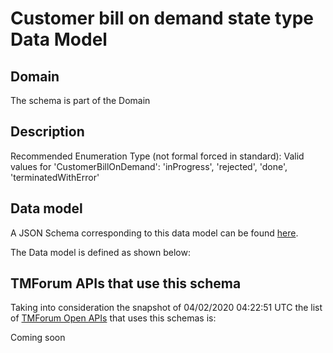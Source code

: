 # Customer bill on demand state type Data Model

## Domain

The  schema is part of the  Domain

## Description

Recommended Enumeration Type (not formal forced in standard): Valid values for &#x27;CustomerBillOnDemand&#x27;: &#x27;inProgress&#x27;, &#x27;rejected&#x27;, &#x27;done&#x27;, &#x27;terminatedWithError&#x27;

## Data model

A JSON Schema corresponding to this data model can be found
[here](https://github.com/tmforum-rand/schemas/blob/candidates/Customer/CustomerBillOnDemandStateType.schema.json).

The Data model is defined as shown below:




## TMForum APIs that use this schema

Taking into consideration the snapshot of 04/02/2020 04:22:51 UTC the list of [TMForum Open APIs](https://www.tmforum.org/open-apis/) that uses this schemas is:

Coming soon